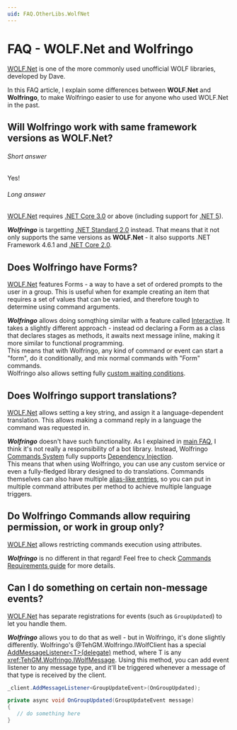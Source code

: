 ```yaml
---
uid: FAQ.OtherLibs.WolfNet
---
```


# FAQ - WOLF.Net and Wolfringo
[WOLF.Net](https://github.com/dawalters1/Wolf.Net) is one of the more commonly used unofficial WOLF libraries, developed by Dave.

In this FAQ article, I explain some differences between **WOLF.Net** and **Wolfringo**, to make Wolfringo easier to use for anyone who used WOLF.Net in the past.

## Will Wolfringo work with same framework versions as WOLF.Net?
###### Short answer
Yes!
###### Long answer
[WOLF.Net](https://github.com/dawalters1/Wolf.Net) requires [.NET Core 3.0](https://dotnet.microsoft.com/download/dotnet-core/3.0) or above (including support for [.NET 5](https://dotnet.microsoft.com/download/dotnet/5.0)).

***Wolfringo*** is targetting [.NET Standard 2.0](https://docs.microsoft.com/en-gb/dotnet/standard/net-standard) instead. That means that it not only supports the same versions as **WOLF.Net** - it also supports .NET Framework 4.6.1 and [.NET Core 2.0](https://dotnet.microsoft.com/download/dotnet-core/2.0).

## Does Wolfringo have Forms?
[WOLF.Net](https://github.com/dawalters1/Wolf.Net) features Forms - a way to have a set of ordered prompts to the user in a group. This is useful when for example creating an item that requires a set of values that can be varied, and therefore tough to determine using command arguments.

***Wolfringo*** allows doing somqthing similar with a feature called [Interactive](xref:Guides.Features.Interactive). It takes a slightly different approach - instead od declaring a Form as a class that declares stages as methods, it awaits next message inline, making it more similar to functional programming.  
This means that with Wolfringo, any kind of command or event can start a "form", do it conditionally, and mix normal commands with "Form" commands.  
Wolfringo also allows setting fully [custom waiting conditions](xref:Guides.Features.Interactive#custom-criteria).

## Does Wolfringo support translations?
[WOLF.Net](https://github.com/dawalters1/Wolf.Net) allows setting a key string, and assign it a language-dependent translation. This allows making a command reply in a language the command was requested in.

***Wolfringo*** doesn't have such functionality. As I explained in [main FAQ](xref:FAQ), I think it's not really a responsibility of a bot library. Instead, Wolfringo [Commands System](xref:Guides.Commands.Intro) fully supports [Dependency Injection](xref:Guides.Commands.DependencyInjection).  
This means that when using Wolfringo, you can use any custom service or even a fully-fledged library designed to do translations. Commands themselves can also have multiple [alias-like entries](xref:Guides.Commands.Handlers#aliases), so you can put in multiple command attributes per method to achieve multiple language triggers.

## Do Wolfringo Commands allow requiring permission, or work in group only?
[WOLF.Net](https://github.com/dawalters1/Wolf.Net) allows restricting commands execution using attributes.

***Wolfringo*** is no different in that regard! Feel free to check [Commands Requirements guide](xref:Guides.Commands.Requirements) for more details.

## Can I do something on certain non-message events?
[WOLF.Net](https://github.com/dawalters1/Wolf.Net) has separate registrations for events (such as `GroupUpdated`) to let you handle them.

***Wolfringo*** allows you to do that as well - but in Wolfringo, it's done slightly differently. Wolfringo's @TehGM.Wolfringo.IWolfClient has a special [AddMessageListener&lt;T&gt;(delegate)](xref:TehGM.Wolfringo.WolfClientExtensions.AddMessageListener``1(TehGM.Wolfringo.IWolfClient,System.Action{``0})) method, where T is any <xref:TehGM.Wolfringo.IWolfMessage>. Using this method, you can add event listener to any message type, and it'll be triggered whenever a message of that type is received by the client.

```csharp
_client.AddMessageListener<GroupUpdateEvent>(OnGroupUpdated);

private async void OnGroupUpdated(GroupUpdateEvent message)
{
   // do something here
}
```
